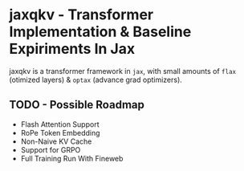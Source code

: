 # jaxqkv - Transformer Implementation & Baseline Expiriments In Jax

jaxqkv is a transformer framework in `jax`, with small amounts of `flax` (otimized layers) & `optax` (advance grad optimizers).


## TODO - Possible Roadmap
* Flash Attention Support
* RoPe Token Embedding
* Non-Naive KV Cache
* Support for GRPO
* Full Training Run With Fineweb